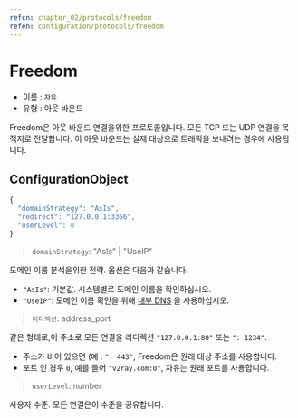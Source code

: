 ```yaml
---
refcn: chapter_02/protocols/freedom
refen: configuration/protocols/freedom
---
```

# Freedom

* 이름 : `자유`
* 유형 : 아웃 바운드

Freedom은 아웃 바운드 연결을위한 프로토콜입니다. 모든 TCP 또는 UDP 연결을 목적지로 전달합니다. 이 아웃 바운드는 실제 대상으로 트래픽을 보내려는 경우에 사용됩니다.

## ConfigurationObject

```javascript
{
  "domainStrategy": "AsIs",
  "redirect": "127.0.0.1:3366",
  "userLevel": 0
}
```

> `domainStrategy`: "AsIs" | "UseIP"

도메인 이름 분석을위한 전략. 옵션은 다음과 같습니다.

* `"AsIs"`: 기본값. 시스템별로 도메인 이름을 확인하십시오.
* `"UseIP"`: 도메인 이름 확인을 위해 [내부 DNS](../dns.md) 을 사용하십시오.

> `리디렉션`: address_port

같은 형태로,이 주소로 모든 연결을 리디렉션 `"127.0.0.1:80"` 또는 `": 1234"`.

* 주소가 비어 있으면 (예 : `": 443"`, Freedom은 원래 대상 주소를 사용합니다.
* 포트 인 경우 `0`, 예를 들어 `"v2ray.com:0"`, 자유는 원래 포트를 사용합니다.

> `userLevel`: number

사용자 수준. 모든 연결은이 수준을 공유합니다.